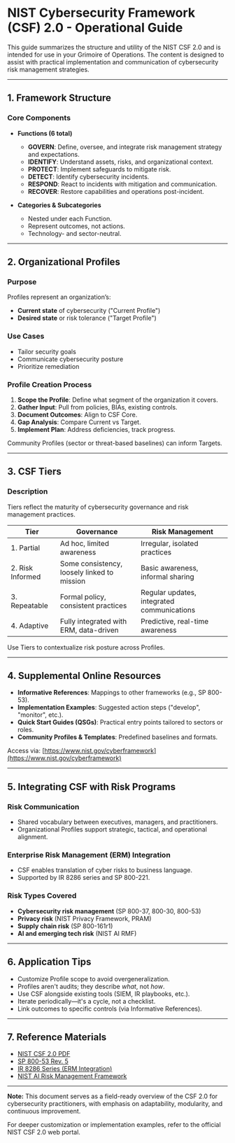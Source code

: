 # NIST Cybersecurity Framework (CSF) 2.0 - Operational Guide

This guide summarizes the structure and utility of the NIST CSF 2.0 and is intended for use in your Grimoire of Operations. The content is designed to assist with practical implementation and communication of cybersecurity risk management strategies.

---

## 1. Framework Structure

### Core Components

* **Functions (6 total)**

  * **GOVERN**: Define, oversee, and integrate risk management strategy and expectations.
  * **IDENTIFY**: Understand assets, risks, and organizational context.
  * **PROTECT**: Implement safeguards to mitigate risk.
  * **DETECT**: Identify cybersecurity incidents.
  * **RESPOND**: React to incidents with mitigation and communication.
  * **RECOVER**: Restore capabilities and operations post-incident.

* **Categories & Subcategories**

  * Nested under each Function.
  * Represent outcomes, not actions.
  * Technology- and sector-neutral.

---

## 2. Organizational Profiles

### Purpose

Profiles represent an organization’s:

* **Current state** of cybersecurity ("Current Profile")
* **Desired state** or risk tolerance ("Target Profile")

### Use Cases

* Tailor security goals
* Communicate cybersecurity posture
* Prioritize remediation

### Profile Creation Process

1. **Scope the Profile**: Define what segment of the organization it covers.
2. **Gather Input**: Pull from policies, BIAs, existing controls.
3. **Document Outcomes**: Align to CSF Core.
4. **Gap Analysis**: Compare Current vs Target.
5. **Implement Plan**: Address deficiencies, track progress.

Community Profiles (sector or threat-based baselines) can inform Targets.

---

## 3. CSF Tiers

### Description

Tiers reflect the maturity of cybersecurity governance and risk management practices.

| Tier             | Governance                                  | Risk Management                            |
| ---------------- | ------------------------------------------- | ------------------------------------------ |
| 1. Partial       | Ad hoc, limited awareness                   | Irregular, isolated practices              |
| 2. Risk Informed | Some consistency, loosely linked to mission | Basic awareness, informal sharing          |
| 3. Repeatable    | Formal policy, consistent practices         | Regular updates, integrated communications |
| 4. Adaptive      | Fully integrated with ERM, data-driven      | Predictive, real-time awareness            |

Use Tiers to contextualize risk posture across Profiles.

---

## 4. Supplemental Online Resources

* **Informative References**: Mappings to other frameworks (e.g., SP 800-53).
* **Implementation Examples**: Suggested action steps ("develop", "monitor", etc.).
* **Quick Start Guides (QSGs)**: Practical entry points tailored to sectors or roles.
* **Community Profiles & Templates**: Predefined baselines and formats.

Access via: [https://www.nist.gov/cyberframework](https://www.nist.gov/cyberframework)

---

## 5. Integrating CSF with Risk Programs

### Risk Communication

* Shared vocabulary between executives, managers, and practitioners.
* Organizational Profiles support strategic, tactical, and operational alignment.

### Enterprise Risk Management (ERM) Integration

* CSF enables translation of cyber risks to business language.
* Supported by IR 8286 series and SP 800-221.

### Risk Types Covered

* **Cybersecurity risk management** (SP 800-37, 800-30, 800-53)
* **Privacy risk** (NIST Privacy Framework, PRAM)
* **Supply chain risk** (SP 800-161r1)
* **AI and emerging tech risk** (NIST AI RMF)

---

## 6. Application Tips

* Customize Profile scope to avoid overgeneralization.
* Profiles aren't audits; they describe *what*, not *how*.
* Use CSF alongside existing tools (SIEM, IR playbooks, etc.).
* Iterate periodically—it's a cycle, not a checklist.
* Link outcomes to specific controls (via Informative References).

---

## 7. Reference Materials

* [NIST CSF 2.0 PDF](https://nvlpubs.nist.gov/nistpubs/CSWP/NIST.CSWP.29.pdf)
* [SP 800-53 Rev. 5](https://csrc.nist.gov/publications/detail/sp/800-53/rev-5/final)
* [IR 8286 Series (ERM Integration)](https://csrc.nist.gov/publications/series/nistir/8286)
* [NIST AI Risk Management Framework](https://www.nist.gov/itl/ai-risk-management-framework)

---

**Note:** This document serves as a field-ready overview of the CSF 2.0 for cybersecurity practitioners, with emphasis on adaptability, modularity, and continuous improvement.

For deeper customization or implementation examples, refer to the official NIST CSF 2.0 web portal.
